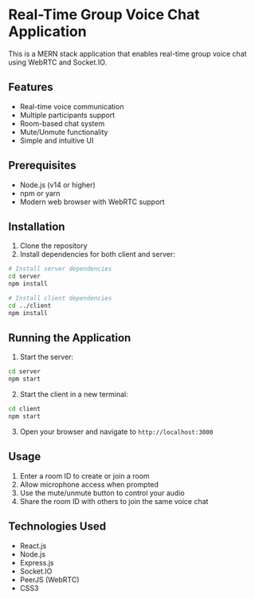 # Real-Time Group Voice Chat Application

This is a MERN stack application that enables real-time group voice chat using WebRTC and Socket.IO.

## Features

- Real-time voice communication
- Multiple participants support
- Room-based chat system
- Mute/Unmute functionality
- Simple and intuitive UI

## Prerequisites

- Node.js (v14 or higher)
- npm or yarn
- Modern web browser with WebRTC support

## Installation

1. Clone the repository
2. Install dependencies for both client and server:

```bash
# Install server dependencies
cd server
npm install

# Install client dependencies
cd ../client
npm install
```

## Running the Application

1. Start the server:
```bash
cd server
npm start
```

2. Start the client in a new terminal:
```bash
cd client
npm start
```

3. Open your browser and navigate to `http://localhost:3000`

## Usage

1. Enter a room ID to create or join a room
2. Allow microphone access when prompted
3. Use the mute/unmute button to control your audio
4. Share the room ID with others to join the same voice chat

## Technologies Used

- React.js
- Node.js
- Express.js
- Socket.IO
- PeerJS (WebRTC)
- CSS3
